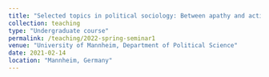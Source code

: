 ```yaml
---
title: "Selected topics in political sociology: Between apathy and activism: Citizens' roles in advanced democracies in a European comparative perspective (Seminar, taught in German, Spring 2022)"
collection: teaching
type: "Undergraduate course"
permalink: /teaching/2022-spring-seminar1
venue: "University of Mannheim, Department of Political Science"
date: 2021-02-14
location: "Mannheim, Germany"
---
```


